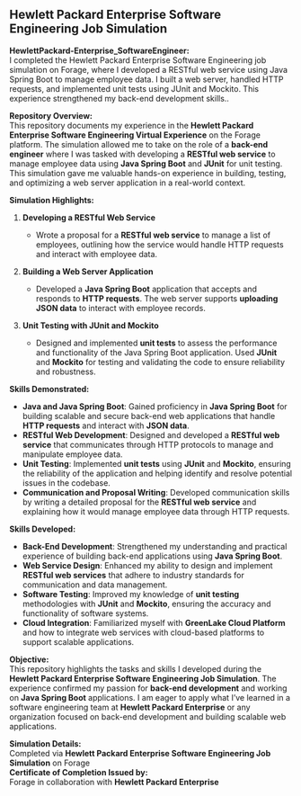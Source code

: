 ## Hewlett Packard Enterprise Software Engineering Job Simulation
**HewlettPackard-Enterprise_SoftwareEngineer:** <br>
I completed the Hewlett Packard Enterprise Software Engineering job simulation on Forage, where I developed a RESTful web service using Java Spring Boot to manage employee data. I built a web server, handled HTTP requests, and implemented unit tests using JUnit and Mockito. This experience strengthened my back-end development skills..

**Repository Overview:**  
This repository documents my experience in the **Hewlett Packard Enterprise Software Engineering Virtual Experience** on the Forage platform. The simulation allowed me to take on the role of a **back-end engineer** where I was tasked with developing a **RESTful web service** to manage employee data using **Java Spring Boot** and **JUnit** for unit testing. This simulation gave me valuable hands-on experience in building, testing, and optimizing a web server application in a real-world context.

**Simulation Highlights:**

1. **Developing a RESTful Web Service**  
   - Wrote a proposal for a **RESTful web service** to manage a list of employees, outlining how the service would handle HTTP requests and interact with employee data.

2. **Building a Web Server Application**  
   - Developed a **Java Spring Boot** application that accepts and responds to **HTTP requests**. The web server supports **uploading JSON data** to interact with employee records.

3. **Unit Testing with JUnit and Mockito**  
   - Designed and implemented **unit tests** to assess the performance and functionality of the Java Spring Boot application. Used **JUnit** and **Mockito** for testing and validating the code to ensure reliability and robustness.

**Skills Demonstrated:**
- **Java and Java Spring Boot**: Gained proficiency in **Java Spring Boot** for building scalable and secure back-end web applications that handle **HTTP requests** and interact with **JSON data**.
- **RESTful Web Development**: Designed and developed a **RESTful web service** that communicates through HTTP protocols to manage and manipulate employee data.
- **Unit Testing**: Implemented **unit tests** using **JUnit** and **Mockito**, ensuring the reliability of the application and helping identify and resolve potential issues in the codebase.
- **Communication and Proposal Writing**: Developed communication skills by writing a detailed proposal for the **RESTful web service** and explaining how it would manage employee data through HTTP requests.

**Skills Developed:**
- **Back-End Development**: Strengthened my understanding and practical experience of building back-end applications using **Java Spring Boot**.
- **Web Service Design**: Enhanced my ability to design and implement **RESTful web services** that adhere to industry standards for communication and data management.
- **Software Testing**: Improved my knowledge of **unit testing** methodologies with **JUnit** and **Mockito**, ensuring the accuracy and functionality of software systems.
- **Cloud Integration**: Familiarized myself with **GreenLake Cloud Platform** and how to integrate web services with cloud-based platforms to support scalable applications.

**Objective:**  
This repository highlights the tasks and skills I developed during the **Hewlett Packard Enterprise Software Engineering Job Simulation**. The experience confirmed my passion for **back-end development** and working on **Java Spring Boot** applications. I am eager to apply what I’ve learned in a software engineering team at **Hewlett Packard Enterprise** or any organization focused on back-end development and building scalable web applications.

**Simulation Details:**  
Completed via **Hewlett Packard Enterprise Software Engineering Job Simulation** on Forage  
**Certificate of Completion Issued by:**  
Forage in collaboration with **Hewlett Packard Enterprise**
